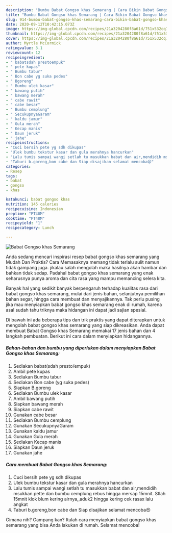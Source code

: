 ```yaml
---
description: "Bumbu Babat Gongso khas Semarang | Cara Bikin Babat Gongso khas Semarang Yang Paling Enak"
title: "Bumbu Babat Gongso khas Semarang | Cara Bikin Babat Gongso khas Semarang Yang Paling Enak"
slug: 914-bumbu-babat-gongso-khas-semarang-cara-bikin-babat-gongso-khas-semarang-yang-paling-enak
date: 2020-09-12T10:42:15.073Z
image: https://img-global.cpcdn.com/recipes/21a3204280f8a61d/751x532cq70/babat-gongso-khas-semarang-foto-resep-utama.jpg
thumbnail: https://img-global.cpcdn.com/recipes/21a3204280f8a61d/751x532cq70/babat-gongso-khas-semarang-foto-resep-utama.jpg
cover: https://img-global.cpcdn.com/recipes/21a3204280f8a61d/751x532cq70/babat-gongso-khas-semarang-foto-resep-utama.jpg
author: Myrtle McCormick
ratingvalue: 3.1
reviewcount: 12
recipeingredient:
- " babatsdah prestoempuk"
- " pete kupas"
- " Bumbu tabur"
- " Bon cabe yg suka pedes"
- " Bgoreng"
- " Bumbu ulek kasar"
- " bawang putih"
- " bawang merah"
- " cabe rawit"
- " cabe besar"
- " Bumbu cemplung"
- " SecukupnyaGaram"
- " kaldu jamur"
- " Gula merah"
- " Kecap manis"
- " Daun jeruk"
- " jahe"
recipeinstructions:
- "Cuci bersih pete yg sdh dikupas"
- "Ulek bumbu tekstur kasar dan gula merahnya hancurkan"
- "Lalu tumis sampai wangi setlah tu masukkan babat dan air,mendidih msukkan pette dan bumbu cemplung rebus hingga mersap 15mnit. Stlah 15mnit klok blum kering airnya,,aduk2 hingga kering cek rasax lalu angkat"
- "Taburi b.goreng,bon cabe dan Siap disajikan selamat mencoba😍"
categories:
- Resep
tags:
- babat
- gongso
- khas

katakunci: babat gongso khas 
nutrition: 145 calories
recipecuisine: Indonesian
preptime: "PT40M"
cooktime: "PT48M"
recipeyield: "1"
recipecategory: Lunch

---
```



![Babat Gongso khas Semarang](https://img-global.cpcdn.com/recipes/21a3204280f8a61d/751x532cq70/babat-gongso-khas-semarang-foto-resep-utama.jpg)

Anda sedang mencari inspirasi resep babat gongso khas semarang yang Mudah Dan Praktis? Cara Memasaknya memang tidak terlalu sulit namun tidak gampang juga. jikalau salah mengolah maka hasilnya akan hambar dan bahkan tidak sedap. Padahal babat gongso khas semarang yang enak seharusnya punya aroma dan cita rasa yang mampu memancing selera kita.

Banyak hal yang sedikit banyak berpengaruh terhadap kualitas rasa dari babat gongso khas semarang, mulai dari jenis bahan, selanjutnya pemilihan bahan segar, hingga cara membuat dan menyajikannya. Tak perlu pusing jika mau menyiapkan babat gongso khas semarang enak di rumah, karena asal sudah tahu triknya maka hidangan ini dapat jadi sajian spesial.




Di bawah ini ada beberapa tips dan trik praktis yang dapat diterapkan untuk mengolah babat gongso khas semarang yang siap dikreasikan. Anda dapat membuat Babat Gongso khas Semarang memakai 17 jenis bahan dan 4 langkah pembuatan. Berikut ini cara dalam menyiapkan hidangannya.

<!--inarticleads1-->

##### Bahan-bahan dan bumbu yang diperlukan dalam menyiapkan Babat Gongso khas Semarang:

1. Sediakan  babat(sdah presto/empuk)
1. Ambil  pete kupas
1. Sediakan  Bumbu tabur
1. Sediakan  Bon cabe (yg suka pedes)
1. Siapkan  B.goreng
1. Sediakan  Bumbu ulek kasar
1. Ambil  bawang putih
1. Siapkan  bawang merah
1. Siapkan  cabe rawit
1. Gunakan  cabe besar
1. Sediakan  Bumbu cemplung
1. Gunakan  SecukupnyaGaram
1. Gunakan  kaldu jamur
1. Gunakan  Gula merah
1. Sediakan  Kecap manis
1. Siapkan  Daun jeruk
1. Gunakan  jahe




<!--inarticleads2-->

##### Cara membuat Babat Gongso khas Semarang:

1. Cuci bersih pete yg sdh dikupas
1. Ulek bumbu tekstur kasar dan gula merahnya hancurkan
1. Lalu tumis sampai wangi setlah tu masukkan babat dan air,mendidih msukkan pette dan bumbu cemplung rebus hingga mersap 15mnit. Stlah 15mnit klok blum kering airnya,,aduk2 hingga kering cek rasax lalu angkat
1. Taburi b.goreng,bon cabe dan Siap disajikan selamat mencoba😍




Gimana nih? Gampang kan? Itulah cara menyiapkan babat gongso khas semarang yang bisa Anda lakukan di rumah. Selamat mencoba!
